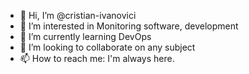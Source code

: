 - 👋 Hi, I’m @cristian-ivanovici
- 👀 I’m interested in Monitoring software, development
- 🌱 I’m currently learning DevOps
- 💞️ I’m looking to collaborate on any subject
- 📫 How to reach me: I'm always here.

<!---
cristian-ivanovici/cristian-ivanovici is a ✨ special ✨ repository because its `README.md` (this file) appears on your GitHub profile.
You can click the Preview link to take a look at your changes.
--->
